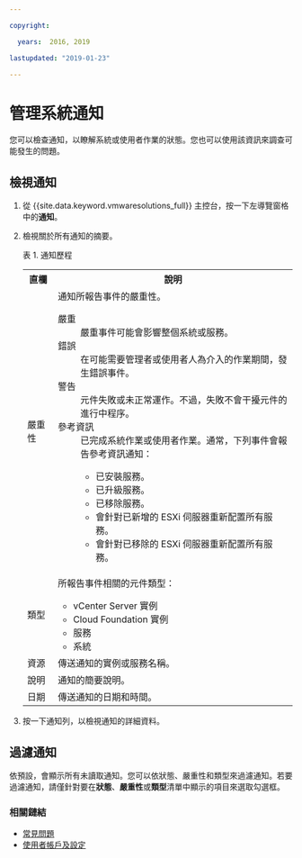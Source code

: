 ```yaml
---

copyright:

  years:  2016, 2019

lastupdated: "2019-01-23"

---
```


# 管理系統通知

您可以檢查通知，以瞭解系統或使用者作業的狀態。您也可以使用該資訊來調查可能發生的問題。

## 檢視通知

1. 從 {{site.data.keyword.vmwaresolutions_full}} 主控台，按一下左導覽窗格中的**通知**。
2. 檢視關於所有通知的摘要。

   表 1. 通知歷程

    <table>
      <tr>
        <th>直欄</th>
        <th>說明       </th>
      </tr>
      <tr>
        <td>嚴重性</td>
        <td>通知所報告事件的嚴重性。<dl class="dl">
          <dt class="dt dlterm">嚴重 </dt>
          <dd class="dd">嚴重事件可能會影響整個系統或服務。</dd>
          <dt class="dt dlterm">錯誤</dt>
          <dd class="dd">在可能需要管理者或使用者人為介入的作業期間，發生錯誤事件。</dd>
          <dt class="dt dlterm">警告</dt>
          <dd class="dd">元件失敗或未正常運作。不過，失敗不會干擾元件的進行中程序。</dd>
            <dt class="dt dlterm">參考資訊</dt>
            <dd class="dd">已完成系統作業或使用者作業。通常，下列事件會報告參考資訊通知：<ul class="ul">
                <li class="li">已安裝服務。</li>
                <li class="li">已升級服務。</li>
                <li class="li">已移除服務。</li>
                <li class="li">會針對已新增的 ESXi 伺服器重新配置所有服務。</li>
                <li class="li">會針對已移除的 ESXi 伺服器重新配置所有服務。</li>
              </ul>
            </dd>
          </dl>
        </td>
       </tr>
       <tr>
         <td>類型      </td>
         <td>所報告事件相關的元件類型：<ul><li>vCenter Server 實例</li><li>Cloud Foundation 實例</li><li>服務</li><li>系統</li></ul></td>
       </tr>
       <tr>
         <td>資源</td>
         <td>傳送通知的實例或服務名稱。</td>
       </tr>
       <tr>
         <td>說明       </td>
         <td>通知的簡要說明。</td>
       </tr>
       <tr>
         <td>日期 </td>
         <td>傳送通知的日期和時間。</td>
       </tr>
    </table>                                       

3. 按一下通知列，以檢視通知的詳細資料。

## 過濾通知

依預設，會顯示所有未讀取通知。您可以依狀態、嚴重性和類型來過濾通知。若要過濾通知，請僅針對要在**狀態**、**嚴重性**或**類型**清單中顯示的項目來選取勾選框。

### 相關鏈結

* [常見問題](/docs/services/vmwaresolutions/vmonic/faq.html)
* [使用者帳戶及設定](/docs/services/vmwaresolutions/vmonic/useraccount.html)
